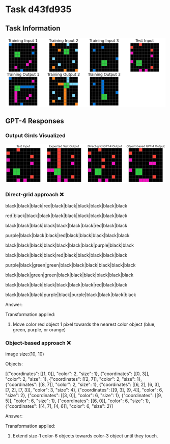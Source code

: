 
# Task d43fd935

## Task Information

![](images/tasks/d43fd935.png)

## GPT-4 Responses

### Output Girds Visualized
![](images/solutions/d43fd935.png)

### Direct-grid approach ❌
black|black|black|red|black|black|black|black|black|black

red|black|black|black|black|black|black|black|black|black

black|black|black|black|black|black|black|red|black|black

purple|black|black|black|red|black|black|black|black|black

black|black|black|black|black|black|black|purple|black|black

black|black|black|black|red|black|black|black|black|black

purple|black|green|green|black|black|black|black|black|black

black|black|green|green|black|black|black|black|black|black

black|black|black|black|black|black|black|red|black|black

black|black|black|purple|black|purple|black|black|black|black



Answer:

Transformation applied:

1. Move color red object 1 pixel towards the nearest color object (blue, green, purple, or orange)

### Object-based approach ❌
image size:(10, 10)

Objects:

[{"coordinates": [[1, 0]], "color": 2, "size": 1}, {"coordinates": [[0, 3]], "color": 2, "size": 1}, {"coordinates": [[2, 7]], "color": 2, "size": 1}, {"coordinates": [[8, 7]], "color": 2, "size": 1}, {"coordinates": [[6, 2], [6, 3], [7, 2], [7, 3]], "color": 3, "size": 4}, {"coordinates": [[9, 3], [9, 4]], "color": 6, "size": 2}, {"coordinates": [[3, 0]], "color": 6, "size": 1}, {"coordinates": [[9, 5]], "color": 6, "size": 1}, {"coordinates": [[6, 0]], "color": 6, "size": 1}, {"coordinates": [[4, 7], [4, 6]], "color": 6, "size": 2}]



Answer:

Transformation applied:

1. Extend size-1 color-6 objects towards color-3 object until they touch.
